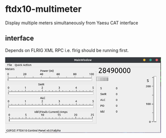# ftdx10-multimeter
Display multiple meters simultaneously from Yaesu CAT interface

## interface
Depends on FLRIG XML RPC
 i.e. flrig should be running first.
 
 ![Main Screem](https://github.com/sipsmi/ftdx10-multimeter/blob/main/image1.png?raw=true)

